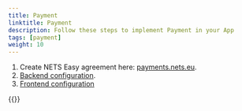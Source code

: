 ```yaml
---
title: Payment
linktitle: Payment
description: Follow these steps to implement Payment in your App
tags: [payment]
weight: 10
---
```


1. Create NETS Easy agreement here: [payments.nets.eu](https://payments.nets.eu/nb-NO/checkout).
2. [Backend configuration](/app/guides/payment/backend-configuration/).
3. [Frontend configuration](/app/guides/payment/frontend-configuration/)

{{<children />}}
